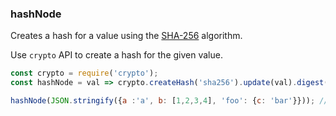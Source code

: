 ### hashNode

Creates a hash for a value using the [SHA-256](https://en.wikipedia.org/wiki/SHA-2) algorithm.

Use `crypto` API to create a hash for the given value.

```js
const crypto = require('crypto');
const hashNode = val => crypto.createHash('sha256').update(val).digest('hex');
```

```js
hashNode(JSON.stringify({a :'a', b: [1,2,3,4], 'foo': {c: 'bar'}})); // '04aa106279f5977f59f9067fa9712afc4aedc6f5862a8defc34552d8c7206393'
```
